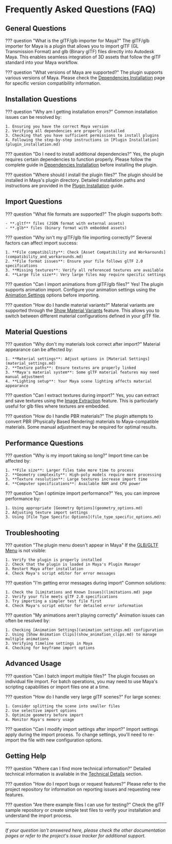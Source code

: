 # Frequently Asked Questions (FAQ)

## General Questions

??? question "What is the glTF/glb importer for Maya?"
    The glTF/glb importer for Maya is a plugin that allows you to import glTF (GL Transmission Format) and glb (Binary glTF) files directly into Autodesk Maya. This enables seamless integration of 3D assets that follow the glTF standard into your Maya workflow.

??? question "What versions of Maya are supported?"
    The plugin supports various versions of Maya. Please check the [Dependencies Installation](dependencies_installation.md) page for specific version compatibility information.

## Installation Questions

??? question "Why am I getting installation errors?"
    Common installation issues can be resolved by:

    1. Ensuring you have the correct Maya version
    2. Verifying all dependencies are properly installed
    3. Checking that you have sufficient permissions to install plugins
    4. Following the step-by-step instructions in [Plugin Installation](plugin_installation.md)

??? question "Do I need to install additional dependencies?"
    Yes, the plugin requires certain dependencies to function properly. Please follow the complete guide in [Dependencies Installation](dependencies_installation.md) before installing the plugin.

??? question "Where should I install the plugin files?"
    The plugin should be installed in Maya's plugin directory. Detailed installation paths and instructions are provided in the [Plugin Installation](plugin_installation.md) guide.

## Import Questions

??? question "What file formats are supported?"
    The plugin supports both:
    
    - **.gltf** files (JSON format with external assets)
    - **.glb** files (binary format with embedded assets)

??? question "Why isn't my glTF/glb file importing correctly?"
    Several factors can affect import success:

    1. **File compatibility**: Check [Asset Compatibility and Workarounds](compatibility_and_workarounds.md)
    2. **File format issues**: Ensure your file follows glTF 2.0 specifications
    3. **Missing textures**: Verify all referenced textures are available
    4. **Large file size**: Very large files may require specific settings

??? question "Can I import animations from glTF/glb files?"
    Yes! The plugin supports animation import. Configure your animation settings using the [Animation Settings](animation_settings.md) options before importing.

??? question "How do I handle material variants?"
    Material variants are supported through the [Show Material Variants](show_material_variants.md) feature. This allows you to switch between different material configurations defined in your glTF file.

## Material Questions

??? question "Why don't my materials look correct after import?"
    Material appearance can be affected by:

    1. **Material settings**: Adjust options in [Material Settings](material_settings.md)
    2. **Texture paths**: Ensure textures are properly linked
    3. **Maya's material system**: Some glTF material features may need manual adjustment
    4. **Lighting setup**: Your Maya scene lighting affects material appearance

??? question "Can I extract textures during import?"
    Yes, you can extract and save textures using the [Image Extraction](image_extraction.md) feature. This is particularly useful for glb files where textures are embedded.

??? question "How do I handle PBR materials?"
    The plugin attempts to convert PBR (Physically Based Rendering) materials to Maya-compatible materials. Some manual adjustment may be required for optimal results.

## Performance Questions

??? question "Why is my import taking so long?"
    Import time can be affected by:

    1. **File size**: Larger files take more time to process
    2. **Geometry complexity**: High-poly models require more processing
    3. **Texture resolution**: Large textures increase import time
    4. **Computer specifications**: Available RAM and CPU power

??? question "Can I optimize import performance?"
    Yes, you can improve performance by:

    1. Using appropriate [Geometry Options](geometry_options.md)
    2. Adjusting texture import settings
    3. Using [File Type Specific Options](file_type_specific_options.md)

## Troubleshooting

??? question "The plugin menu doesn't appear in Maya"
    If the [GLB/GLTF Menu](glb_gltf_menu.md) is not visible:

    1. Verify the plugin is properly installed
    2. Check that the plugin is loaded in Maya's Plugin Manager
    3. Restart Maya after installation
    4. Check Maya's script editor for error messages

??? question "I'm getting error messages during import"
    Common solutions:

    1. Check the [Limitations and Known Issues](limitations.md) page
    2. Verify your file meets glTF 2.0 specifications
    3. Try importing a simpler test file first
    4. Check Maya's script editor for detailed error information

??? question "My animations aren't playing correctly"
    Animation issues can often be resolved by:

    1. Checking [Animation Settings](animation_settings.md) configuration
    2. Using [Show Animation Clips](show_animation_clips.md) to manage multiple animations
    3. Verifying timeline settings in Maya
    4. Checking for keyframe import options

## Advanced Usage

??? question "Can I batch import multiple files?"
    The plugin focuses on individual file import. For batch operations, you may need to use Maya's scripting capabilities or import files one at a time.

??? question "How do I handle very large glTF scenes?"
    For large scenes:

    1. Consider splitting the scene into smaller files
    2. Use selective import options
    3. Optimize geometry before import
    4. Monitor Maya's memory usage

??? question "Can I modify import settings after import?"
    Import settings apply during the import process. To change settings, you'll need to re-import the file with new configuration options.

## Getting Help

??? question "Where can I find more technical information?"
    Detailed technical information is available in the [Technical Details](technical_details.md) section.

??? question "How do I report bugs or request features?"
    Please refer to the project repository for information on reporting issues and requesting new features.

??? question "Are there example files I can use for testing?"
    Check the glTF sample repository or create simple test files to verify your installation and understand the import process.

---

*If your question isn't answered here, please check the other documentation pages or refer to the project's issue tracker for additional support.* 